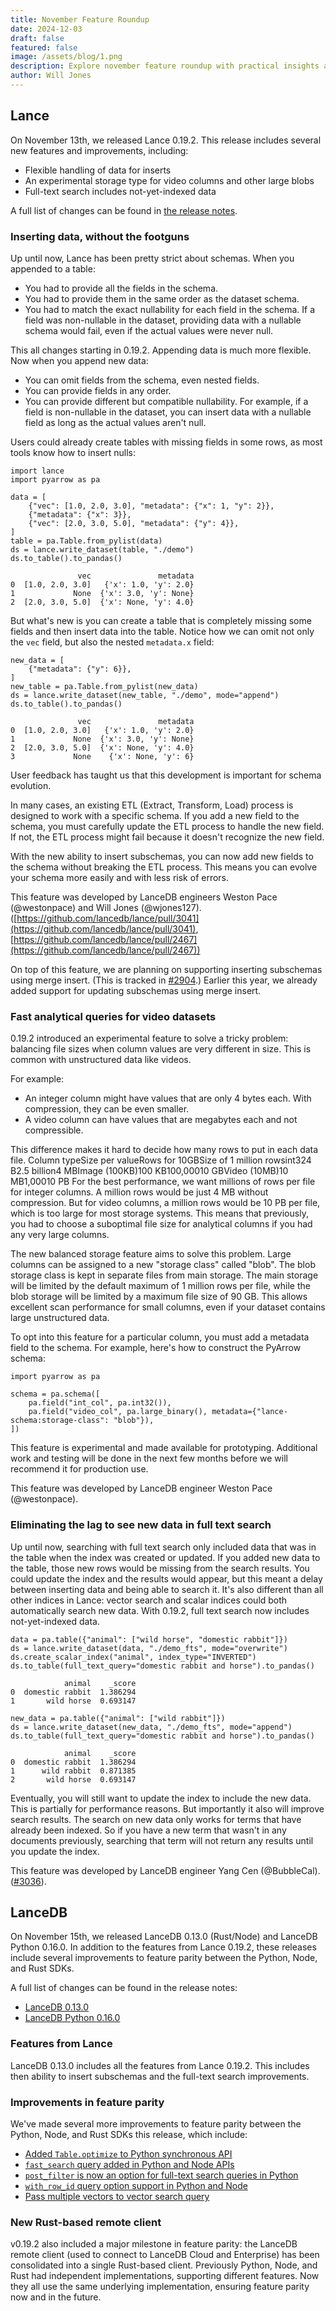 ```yaml
---
title: November Feature Roundup
date: 2024-12-03
draft: false
featured: false
image: /assets/blog/1.png
description: Explore november feature roundup with practical insights and expert guidance from the LanceDB team.
author: Will Jones
---
```

## Lance

On November 13th, we released Lance 0.19.2. This release includes several new features and improvements, including:

- Flexible handling of data for inserts
- An experimental storage type for video columns and other large blobs
- Full-text search includes not-yet-indexed data

A full list of changes can be found in [the release notes](https://github.com/lancedb/lance/releases/tag/v0.19.2).

### **Inserting data, without the footguns**

Up until now, Lance has been pretty strict about schemas. When you appended to a table:

- You had to provide all the fields in the schema.
- You had to provide them in the same order as the dataset schema.
- You had to match the exact nullability for each field in the schema. If a field was non-nullable in the dataset, providing data with a nullable schema would fail, even if the actual values were never null.

This all changes starting in 0.19.2. Appending data is much more flexible. Now when you append new data:

- You can omit fields from the schema, even nested fields.
- You can provide fields in any order.
- You can provide different but compatible nullability. For example, if a field  is non-nullable in the dataset, you can insert data with a nullable field as  long as the actual values aren't null.

Users could already create tables with missing fields in some rows, as most tools know how to insert nulls:

    import lance
    import pyarrow as pa
    
    data = [
        {"vec": [1.0, 2.0, 3.0], "metadata": {"x": 1, "y": 2}},
        {"metadata": {"x": 3}},
        {"vec": [2.0, 3.0, 5.0], "metadata": {"y": 4}},
    ]
    table = pa.Table.from_pylist(data)
    ds = lance.write_dataset(table, "./demo")
    ds.to_table().to_pandas()

                   vec               metadata
    0  [1.0, 2.0, 3.0]   {'x': 1.0, 'y': 2.0}
    1             None  {'x': 3.0, 'y': None}
    2  [2.0, 3.0, 5.0]  {'x': None, 'y': 4.0}

But what's new is you can create a table that is completely missing some fields and then insert data into the table. Notice how we can omit not only the `vec` field, but also the nested `metadata.x` field:

    new_data = [
        {"metadata": {"y": 6}},
    ]
    new_table = pa.Table.from_pylist(new_data)
    ds = lance.write_dataset(new_table, "./demo", mode="append")
    ds.to_table().to_pandas()

                   vec               metadata
    0  [1.0, 2.0, 3.0]   {'x': 1.0, 'y': 2.0}
    1             None  {'x': 3.0, 'y': None}
    2  [2.0, 3.0, 5.0]  {'x': None, 'y': 4.0}
    3             None    {'x': None, 'y': 6}

User feedback has taught us that this development is important for schema evolution. 

In many cases, an existing ETL (Extract, Transform, Load) process is designed to work with a specific schema. If you add a new field to the schema, you must carefully update the ETL process to handle the new field. If not, the ETL process might fail because it doesn't recognize the new field.

With the new ability to insert subschemas, you can now add new fields to the schema without breaking the ETL process. This means you can evolve your schema more easily and with less risk of errors.

This feature was developed by LanceDB engineers Weston Pace (@westonpace) and Will Jones (@wjones127). ([https://github.com/lancedb/lance/pull/3041](https://github.com/lancedb/lance/pull/3041), [https://github.com/lancedb/lance/pull/2467](https://github.com/lancedb/lance/pull/2467))

On top of this feature, we are planning on supporting inserting subschemas using merge insert. (This is tracked in [#2904](https://github.com/lancedb/lance/issues/2904).) Earlier this year, we already added support for updating subschemas using merge insert.

### **Fast analytical queries for video datasets**

0.19.2 introduced an experimental feature to solve a tricky problem: balancing file sizes when column values are very different in size. This is common with unstructured data like videos.

For example:

- An integer column might have values that are only 4 bytes each. With compression, they can be even smaller.
- A video column can have values that are megabytes each and not compressible.

This difference makes it hard to decide how many rows to put in each data file.
Column typeSize per valueRows for 10GBSize of 1 million rowsint324 B2.5 billion4 MBImage (100KB)100 KB100,00010 GBVideo (10MB)10 MB1,00010 PB
For the best performance, we want millions of rows per file for integer columns. A million rows would be just 4 MB without compression. But for video columns, a million rows would be 10 PB per file, which is too large for most storage systems. This means that previously, you had to choose a suboptimal file size for analytical columns if you had any very large columns.

The new balanced storage feature aims to solve this problem. Large columns can be assigned to a new "storage class" called "blob". The blob storage class is kept in separate files from main storage. The main storage will be limited by the default maximum of 1 million rows per file, while the blob storage will be limited by a maximum file size of 90 GB. This allows excellent scan performance for small columns, even if your dataset contains large unstructured data.

To opt into this feature for a particular column, you must add a metadata field to the schema. For example, here's how to construct the PyArrow schema:

    import pyarrow as pa
    
    schema = pa.schema([
        pa.field("int_col", pa.int32()),
        pa.field("video_col", pa.large_binary(), metadata={"lance-schema:storage-class": "blob"}),
    ])

This feature is experimental and made available for prototyping. Additional work and testing will be done in the next few months before we will recommend it for production use.

This feature was developed by LanceDB engineer Weston Pace (@westonpace).

### Eliminating the lag to see new data in full text search

Up until now, searching with full text search only included data that was in the table when the index was created or updated. If you added new data to the table, those new rows would be missing from the search results. You could update the index and the results would appear, but this meant a delay between inserting data and being able to search it. It's also different than all other indices in Lance: vector search and scalar indices could both automatically search new data. With 0.19.2, full text search now includes not-yet-indexed data.

    data = pa.table({"animal": ["wild horse", "domestic rabbit"]})
    ds = lance.write_dataset(data, "./demo_fts", mode="overwrite")
    ds.create_scalar_index("animal", index_type="INVERTED")
    ds.to_table(full_text_query="domestic rabbit and horse").to_pandas()

                animal    _score
    0  domestic rabbit  1.386294
    1       wild horse  0.693147

    new_data = pa.table({"animal": ["wild rabbit"]})
    ds = lance.write_dataset(new_data, "./demo_fts", mode="append")
    ds.to_table(full_text_query="domestic rabbit and horse").to_pandas()

                animal    _score
    0  domestic rabbit  1.386294
    1      wild rabbit  0.871385
    2       wild horse  0.693147

Eventually, you will still want to update the index to include the new data. This is partially for performance reasons. But importantly it also will improve search results. The search on new data only works for terms that have already been indexed. So if you have a new term that wasn't in any documents previously, searching that term will not return any results until you update the index.

This feature was developed by LanceDB engineer Yang Cen (@BubbleCal). ([#3036](https://github.com/lancedb/lance/pull/3036)). 

## LanceDB

On November 15th, we released LanceDB 0.13.0 (Rust/Node) and LanceDB Python 0.16.0. In addition to the features from Lance 0.19.2, these releases include several improvements to feature parity between the Python, Node, and Rust SDKs.

A full list of changes can be found in the release notes:

- [LanceDB 0.13.0](https://github.com/lancedb/lancedb/releases/tag/v0.13.0)
- [LanceDB Python 0.16.0](https://github.com/lancedb/lancedb/releases/tag/python-v0.16.0)

### Features from Lance

LanceDB 0.13.0 includes all the features from Lance 0.19.2. This includes then ability to insert subschemas and the full-text search improvements.

### Improvements in feature parity

We've made several more improvements to feature parity between the Python, Node, and Rust SDKs this release, which include:

- [Added `Table.optimize` to Python synchronous API](https://github.com/lancedb/lancedb/pull/1769)
- [`fast_search` query added in Python and Node APIs](https://github.com/lancedb/lancedb/pull/1623)
- [`post_filter` is now an option for full-text search queries in Python](https://github.com/lancedb/lancedb/pull/1783)
- [`with_row_id` query option support in Python and Node](https://github.com/lancedb/lancedb/pull/1784)
- [Pass multiple vectors to vector search query](https://github.com/lancedb/lancedb/pull/1811)

### New Rust-based remote client

v0.19.2 also included a major milestone in feature parity: the LanceDB remote client (used to connect to LanceDB Cloud and Enterprise) has been consolidated into a single Rust-based client. Previously Python, Node, and Rust had independent implementations, supporting different features. Now they all use the same underlying implementation, ensuring feature parity now and in the future.
